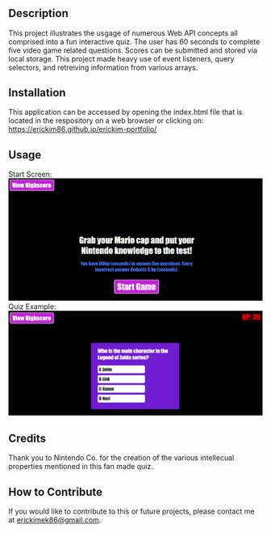 # <Video-Game-Quiz>

## Description

This project illustrates the usgage of numerous Web API concepts all comprised into a fun interactive quiz.  The user has 60 seconds to complete five video game related questions.  Scores can be submitted and stored via local storage.  This project made heavy use of event listeners, query selectors, and retreiving information from various arrays.

## Installation

This application can be accessed by opening the index.html file that is located in the respository on a web browser or clicking on: https://erickim86.github.io/erickim-portfolio/

## Usage

Start Screen: <br>
<img src="https://github.com/EricKim86/video-game-quiz/blob/main/assets/images/quiz1.png?raw=true" width="600"/><br/>
Quiz Example: <br>
<img src="https://github.com/EricKim86/video-game-quiz/blob/main/assets/images/quiz2.png?raw=true" width="600"/><br/>


## Credits

Thank you to Nintendo Co. for the creation of the various intellecual properties mentioned in this fan made quiz.

## How to Contribute

If you would like to contribute to this or future projects, please contact me at erickimek86@gmail.com.